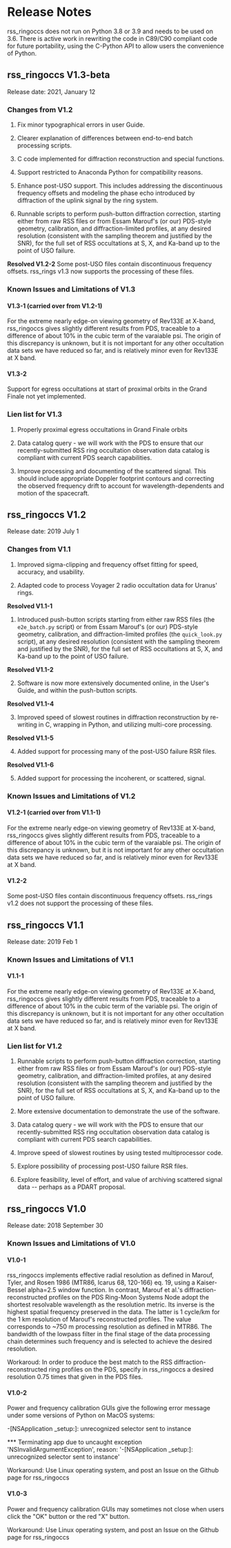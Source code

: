 # Release Notes #

rss_ringoccs does not run on Python 3.8 or 3.9 and needs to be used on 3.6.
There is active work in rewriting the code in C89/C90 compliant code for future
portability, using the C-Python API to allow users the convenience of Python.


## rss_ringoccs V1.3-beta ##

Release date: 2021, January 12

### Changes from V1.2 ###

1. Fix minor typographical errors in user Guide.

2. Clearer explanation of differences between end-to-end batch processing scripts.

3. C code implemented for diffraction reconstruction and special functions.

4. Support restricted to Anaconda Python for compatibility reasons.

5. Enhance post-USO support. This includes addressing the discontinuous frequency offsets and modeling the phase echo introduced by diffraction of the uplink signal by the ring system.

6. Runnable scripts to perform push-button diffraction correction, starting either from raw RSS files or from Essam Marouf's (or our) PDS-style geometry, calibration, and diffraction-limited profiles, at any desired resolution (consistent with the sampling theorem and justified by the SNR), for the full set of RSS occultations at S, X, and Ka-band up to the point of USO failure.

**Resolved V1.2-2**
Some post-USO files contain discontinuous frequency offsets. rss_rings v1.3 now supports the processing of these files.

### Known Issues and Limitations of V1.3 ###

#### V1.3-1 (carried over from V1.2-1) ####
For the extreme nearly edge-on viewing geometry of Rev133E at X-band, rss_ringoccs gives slightly different results from PDS, traceable to a difference of about 10% in the cubic term of the varaiable psi. The origin of this discrepancy is unknown, but it is not important for any other occultation data sets we have reduced so far, and is relatively minor even for Rev133E at X band.

#### V1.3-2 ####
Support for egress occultations at start of proximal orbits in the Grand Finale not yet implemented.

### Lien list for V1.3 ###

1. Properly proximal egress occultations in Grand Finale orbits

2. Data catalog query - we will work with the PDS to ensure that our recently-submitted RSS ring occultation observation data catalog is compliant with current PDS search capabilities.

3. Improve processing and documenting of the scattered signal. This should include appropriate Doppler footprint contours and correcting the observed frequency drift to account for wavelength-dependents and motion of the spacecraft.

## rss_ringoccs V1.2 ##

Release date: 2019 July 1

### Changes from V1.1 ###

1. Improved sigma-clipping and frequency offset fitting for speed, accuracy, and usability.

2. Adapted code to process Voyager 2 radio occultation data for Uranus' rings.

**Resolved V1.1-1**

1. Introduced push-button scripts starting from either raw RSS files (the `e2e_batch.py` script) or from Essam Marouf's (or our) PDS-style geometry, calibration, and diffraction-limited profiles (the `quick_look.py` script), at any desired resolution (consistent with the sampling theorem and justified by the SNR), for the full set of RSS occultations at S, X, and Ka-band up to the point of USO failure.

**Resolved V1.1-2**

2. Software is now more extensively documented online, in the User's Guide, and within the push-button scripts.

**Resolved V1.1-4**

3. Improved speed of slowest routines in diffraction reconstruction by re-writing in C, wrapping in Python, and utilizing multi-core processing.

**Resolved V1.1-5**

4. Added support for processing many of the post-USO failure RSR files.

**Resolved V1.1-6**

5. Added support for processing the incoherent, or scattered, signal.

### Known Issues and Limitations of V1.2 ###

#### V1.2-1 (carried over from V1.1-1) ####
For the extreme nearly edge-on viewing geometry of Rev133E at X-band, rss_ringoccs gives slightly different results from PDS, traceable to a difference of about 10% in the cubic term of the varaiable psi. The origin of this discrepancy is unknown, but it is not important for any other occultation data sets we have reduced so far, and is relatively minor even for Rev133E at X band.

#### V1.2-2 ####
Some post-USO files contain discontinuous frequency offsets. rss_rings v1.2 does not support the processing of these files.



## rss_ringoccs V1.1 ##

Release date: 2019 Feb 1

### Known Issues and Limitations of V1.1 ###

#### V1.1-1 ####
For the extreme nearly edge-on viewing geometry of Rev133E at X-band, rss_ringoccs gives slightly different results from PDS, traceable to a difference of about 10% in the cubic term of the variable psi. The origin of this discrepancy is unknown, but it is not important for any other occultation data sets we have reduced so far, and is relatively minor even for Rev133E at X band.

### Lien list for V1.2 ###

1. Runnable scripts to perform push-button diffraction correction, starting either from raw RSS files or from Essam Marouf's (or our) PDS-style geometry, calibration, and diffraction-limited profiles, at any desired resolution (consistent with the sampling theorem and justified by the SNR), for the full set of RSS occultations at S, X, and Ka-band up to the point of USO failure.

2. More extensive documentation to demonstrate the use of the software.

3. Data catalog query - we will work with the PDS to ensure that our recently-submitted RSS ring occultation observation data catalog is compliant with current PDS search capabilities.

4. Improve speed of slowest routines by using tested multiprocessor code.

5. Explore possibility of processing post-USO failure RSR files.

6. Explore feasibility, level of effort, and value of archiving scattered signal data -- perhaps as a PDART proposal.


## rss_ringoccs V1.0 ##

Release date: 2018 September 30

### Known Issues and Limitations of V1.0 ###
#### V1.0-1 ####
rss_ringoccs implements effective radial resolution as defined in Marouf, Tyler, and Rosen 1986 (MTR86, Icarus 68, 120-166) eq. 19, using a Kaiser-Bessel alpha=2.5 window function. In contrast, Marouf et al.'s diffraction-reconstructed profiles on the PDS Ring-Moon Systems Node adopt the shortest resolvable wavelength as the
resolution metric. Its inverse is the
highest spatial frequency preserved in the data. The latter is 1 cycle/km for the 1 km
resolution of Marouf's reconstructed profiles. The value corresponds to ~750 m
processing resolution as defined in MTR86. The bandwidth of the lowpass filter in the final stage of the data processing chain determines such frequency and is selected to achieve the desired resolution.

Workaroud: In order to produce the best match to the RSS diffraction-reconstructed ring profiles on the PDS, specify in rss_ringoccs a desired resolution 0.75 times that given in the PDS files.

#### V1.0-2 ####
Power and frequency calibration GUIs give the following error message under some versions of Python on MacOS systems:

-[NSApplication _setup:]: unrecognized selector sent to instance

*** Terminating app due to uncaught exception 'NSInvalidArgumentException', reason: '-[NSApplication _setup:]: unrecognized selector sent to instance'

Workaround: Use Linux operating system, and post an Issue on the Github page for rss_ringoccs

#### V1.0-3 ####
Power and frequency calibration GUIs may sometimes not close when users click the "OK" button or the red "X" button.

Workaround: Use Linux operating system, and post an Issue on the Github page for rss_ringoccs

